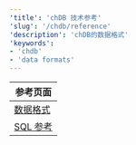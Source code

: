 ```yaml
---
'title': 'chDB 技术参考'
'slug': '/chdb/reference'
'description': 'chDB的数据格式'
'keywords':
- 'chdb'
- 'data formats'
---
```


| 参考页面           |
|----------------------|
| [数据格式](/chdb/reference/data-formats)  |
| [SQL 参考](/chdb/reference/sql-reference) |

